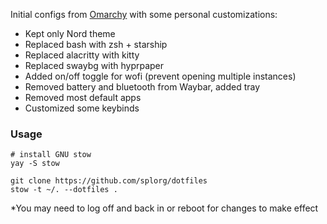 Initial configs from [Omarchy](https://omarchy.org) with some personal customizations:

- Kept only Nord theme
- Replaced bash with zsh + starship
- Replaced alacritty with kitty
- Replaced swaybg with hyprpaper
- Added on/off toggle for wofi (prevent opening multiple instances)
- Removed battery and bluetooth from Waybar, added tray
- Removed most default apps
- Customized some keybinds

### Usage

```
# install GNU stow
yay -S stow

git clone https://github.com/splorg/dotfiles
stow -t ~/. --dotfiles .
```

*You may need to log off and back in or reboot for changes to make effect